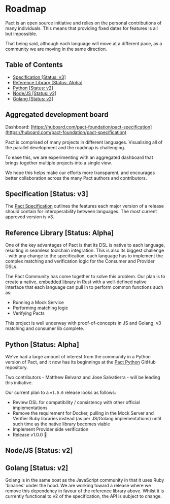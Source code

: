 # Roadmap

Pact is an open source initiative and relies on the personal contributions of many individuals. This means that providing fixed dates for features is all but impossible.

That being said, although each language will move at a different pace, as a community we are moving in the same direction.

## Table of Contents

* [Specification \[Status: v3\]](roadmap.md#specification-status-v3)
* [Reference Library \[Status: Alpha\]](roadmap.md#reference-library-status-alpha)
* [Python \[Status: v2\]](roadmap.md#python-status-alpha)
* [Node/JS \[Status: v2\]](roadmap.md#nodejs-status-v2)
* [Golang \[Status: v2\]](roadmap.md#golang-status-v2)

## Aggregated development board

Dashboard: [https://huboard.com/pact-foundation/pact-specification](https://huboard.com/pact-foundation/pact-specification)

Pact is comprised of many projects in different languages. Visualising all of the parallel development and the roadmap is challenging.

To ease this, we are experimenting with an aggregated dashboard that brings together multiple projects into a single view.

We hope this helps make our efforts more transparent, and encourages better collaboration across the many Pact authors and contributors.

## Specification \[Status: v3\]

The [Pact Specification](https://github.com/pact-foundation/pact-specification/) outlines the features each major version of a release should contain for interoperability between languages. The most current approved version is v3.

## Reference Library \[Status: Alpha\]

One of the key advantages of Pact is that its DSL is native to each language, resulting in seamless toolchain integration. This is also its biggest challenge - with any change to the specification, each language has to implement the complex matching and verification logic for the Consumer and Provider DSLs.

The Pact Community has come together to solve this problem. Our plan is to create a native, [embedded library](https://github.com/pact-foundation/pact-reference/) in Rust with a well-defined native interface that each language can pull in to perform common functions such as:

* Running a Mock Service
* Performing matching logic
* Verifying Pacts

This project is well underway with proof-of-concepts in JS and Golang, v3 matching and consumer lib complete.

## Python \[Status: Alpha\]

We've had a large amount of interest from the community in a Python version of Pact, and it now has its beginnings at the [Pact Python](https://github.com/pact-foundation/pact-python) GitHub repository.

Two contributors - Matthew Belvanz and Jose Salvatierra - will be leading this initiative.

Our current plan to a `v1.0.0` release looks as follows:

* Review DSL for compatibility / consistency with other official implementations
* Remove the requirement for Docker, pulling in the Mock Server and Verifier Ruby libraries instead \(as per JS/Golang implementations\) until such time as the native library becomes viable
* Implement Provider side verification
* Release v1.0.0 🎉

## Node/JS \[Status: v2\]

## Golang \[Status: v2\]

Golang is in the same boat as the JavaScript community in that it uses Ruby 'binaries' under the hood. We are working toward a release where we remove this dependency in favour of the reference library above. Whilst it is currently functional to v2 of the specification, the API is subject to change.

